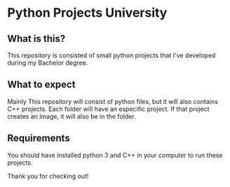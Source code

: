 # Python Projects University
## What is this?
This repository is consisted of small python projects that I've developed during my Bachelor degree.

## What to expect
Mainly This repository will consist of python files, but it will also contains C++ projects.
Each folder will have an especific project. If that project creates an image, it will also be in the folder.

## Requirements
You should have installed python 3 and C++ in your computer to run these projects.

Thank you for checking out!
